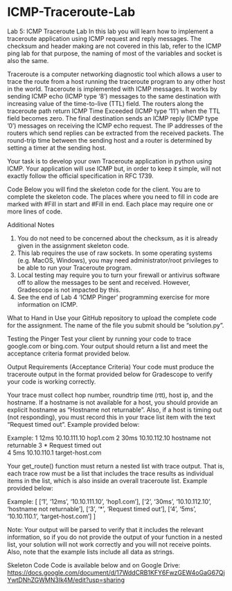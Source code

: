 # ICMP-Traceroute-Lab

Lab 5: ICMP Traceroute Lab
In this lab you will learn how to implement a traceroute application using ICMP request and reply messages. The checksum and header making are not covered in this lab, refer to the ICMP ping lab for that purpose, the naming of most of the variables and socket is also the same. 

Traceroute is a computer networking diagnostic tool which allows a user to trace the route from a host running the traceroute program to any other host in the world. Traceroute is implemented with ICMP messages. It works by sending ICMP echo (ICMP type ‘8’) messages to the same destination with increasing value of the time-to-live (TTL) field. The routers along the traceroute path return ICMP Time Exceeded (ICMP type ‘11’) when the TTL field becomes zero. The final destination sends an ICMP reply 
(ICMP type ’0’) messages on receiving the ICMP echo request. The IP addresses of the routers which send replies can be extracted from the received packets. The round-trip time between the sending host and a router is determined by setting a timer at the sending host. 

Your task is to develop your own Traceroute application in python using ICMP. Your application will use ICMP but, in order to keep it simple, will not exactly follow the official specification in RFC 1739.

Code
Below you will find the skeleton code for the client. You are to complete the skeleton code. The places where you need to fill in code are marked with #Fill in start and #Fill in end. Each place may require one or more lines of code.

Additional Notes
1. You do not need to be concerned about the checksum, as it is already given in the assignment skeleton code. 
2. This lab requires the use of raw sockets. In some operating systems (e.g. MacOS, Windows), you may need administrator/root privileges to be able to run your Traceroute program. 
3. Local testing may require you to turn your firewall or antivirus software off to allow the messages to be sent and received. However, Gradescope is not impacted by this.
4. See the end of Lab 4 ‘ICMP Pinger’ programming exercise for more information on ICMP. 



What to Hand in
Use your GitHub repository to upload the complete code for the assignment. The name of the file you submit should be “solution.py”.

Testing the Pinger
Test your client by running your code to trace google.com or bing.com. Your output should return a list and meet the acceptance criteria format provided below.

Output Requirements (Acceptance Criteria)
Your code must produce the traceroute output in the format provided below for Gradescope to verify your code is working correctly.

Your trace must collect hop number, roundtrip time (rtt), host ip, and the hostname. If a hostname is not available for a host, you should provide an explicit hostname as “Hostname not returnable”. Also, if a host is timing out (not responding), you must record this in your trace list item with the text “Request timed out”. Example provided below:

Example:	1	12ms	10.10.111.10	hop1.com
			2	30ms 	10.10.112.10	hostname not returnable
			3	*	Request timed out		
			4	5ms	10.10.110.1	target-host.com

Your get_route() function must return a nested list with trace output. That is, each trace row must be a list that includes the trace results as individual items in the list, which is also inside an overall traceroute list. Example provided below:

Example: [ [‘1’, ‘12ms’, ‘10.10.111.10’, ‘hop1.com’], [‘2’, ‘30ms’, ‘10.10.112.10’, 
‘hostname not returnable’], [‘3’, ‘*’, ‘Request timed out’], [‘4’, ‘5ms’, 
‘10.10.110.1’, ‘target-host.com’] ]

Note: Your output will be parsed to verify that it includes the relevant information, so if you do not provide the output of your function in a nested list, your solution will not work correctly and you will not receive points. Also, note that the example lists include all data as strings.



Skeleton Code
Code is available below and on Google Drive: https://docs.google.com/document/d/17WddCRB1KFY6FwzGEW4oGaG67QjYwtDNhZGWMN3Ik4M/edit?usp=sharing 

